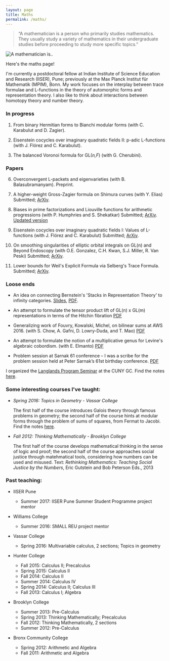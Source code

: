 ```yaml
---
layout: page
title: Maths
permalink: /maths/
---
```


> “A mathematician is a person who primarily studies mathematics. They usually study a variety of mathematics in their undergraduate studies before proceeding to study more specific topics.”

![A mathematician is..](mathematics.jpg "Korean stationery!")

Here's the maths page!
  
<p>I'm currently a postdoctoral fellow at Indian Institute of Science Education and Research (IISER), Pune; previously at the Max Planck Institut für Mathematik (MPIM), Bonn. My work focuses on the interplay between trace formulae and L-functions in the theory of automorphic forms and representation theory. I also like to think about interactions between homotopy theory and number theory.</p>

### In progress

1. From binary Hermitian forms to Bianchi modular forms (with C. Karabulut and D. Zagier).

2. Eisenstein cocycles over imaginary quadratic fields II: p-adic L-functions (with J. Flórez and C. Karabulut).

3. The balanced Voronoi formula for GL(*n,F*) (with G. Cherubini).

### Papers 

6. Overconvergent L-packets and eigenvarieties (with B. Balasubramanyam). Preprint.

5. A higher-weight Gross-Zagier formula on Shimura curves (with Y. Elias) Submitted; <a href="https://arxiv.org/abs/1708.05820">ArXiv</a>.

4. Biases in prime factorizations and Liouville functions for arithmetic progressions (with P. Humphries and S. Shekatkar) Submitted;  <a href="https://arxiv.org/abs/1704.07979">ArXiv</a>. [Updated version](ParityFinal.pdf) 

3. Eisenstein cocycles over imaginary quadratic fields I: Values of L-functions (with J. Flórez and C. Karabulut) Submitted;  <a href="https://arxiv.org/abs/1611.08565">ArXiv</a>.

2. On smoothing singularities of elliptic orbital integrals on GL(n) and Beyond Endoscopy (with O.E. Gonzalez, C.H. Kwan, S.J. Miller, R. Van Peski) Submitted; <a href="https://arxiv.org/abs/1608.05938">ArXiv</a>.

1. Lower bounds for Weil's Explicit Formula via Selberg's Trace Formula. Submitted; <a href="https://arxiv.org/abs/1608.02296">ArXiv</a>.

### Loose ends

- An idea on connecting Bernstein's 'Stacks in Representation Theory' to infinity categories. [Slides](BeamerNUS.pdf), [PDF](AHT.pdf). 

- An attempt to formulate the tensor product lift of GL(n) x GL(m) representations in terms of the Hitchin fibration <a href="Tensor products.pdf">PDF</a>

- Generalizing work of Fouvry, Kowalski, Michel, on bilinear sums at AWS 2016. (with S. Chow, A. Gafni, D. Lowry-Duda, and T. Mao) <a href="BilinearSamv1.pdf">PDF</a>

- An attempt to formulate the notion of a multiplicative genus for Levine's algebraic cobordism. (with E. Elmanto) <a href="A1Genus.pdf">PDF</a>

- Problem session at Sarnak 61 conference – I was a scribe for the problem session held at Peter Sarnak’s 61st birthday conference. <a href="SarnakSession.pdf">PDF</a>


I organized the <a href="langlands">Langlands Program Seminar</a> at the CUNY GC. Find the notes <a href="Langlands learning notes.pdf">here</a>.

### Some interesting courses I've taught:


- <i>Spring 2016: Topics in Geometry - Vassar College</i>

  The first half of the course introduces Galois theory through famous problems in geometry; the second half of the course hints at modular forms through the problem of sums of squares, from Fermat to Jacobi.  Find the notes <a href="231Notes.pdf">here</a>.


- <i>Fall 2012: Thinking Mathematically - Brooklyn College</i>

  The first half of the course develops mathematical thinking in the sense of logic and proof; the second half of the course approaches social justice through matehmatical tools, considering how numbers can be used and misused. Text: <em>Rethinking Mathematics: Teaching Social Justice by the Numbers</em>, Eric Gutstein and Bob Peterson Eds., 2013


### Past teaching:


- IISER Pune
	- Summer 2017: IISER Pune Summer Student Programme project mentor

- Williams College
	- Summer 2016: SMALL REU project mentor

- Vassar College
	- Spring 2016: Multivariable calculus, 2 sections; Topics in geometry

- Hunter College
	- Fall 2015: Calculus II; Precalculus
	- Spring 2015: Calculus II
	- Fall 2014: Calculus II
	- Summer 2014: Calculus IV
	- Spring 2014: Calculus II; Calculus III
	- Fall 2013: Calculus I; Algebra

- Brooklyn College
  	- Summer 2013: Pre-Calculus
	- Spring 2013: Thinking Mathematically; Precalculus
	- Fall 2012: Thinking Mathematically, 2 sections
	- Summer 2012: Pre-Calculus
- Bronx Community College
	- Spring 2012: Arithmetic and Algebra
	- Fall 2011: Arithmetic and Algebra
